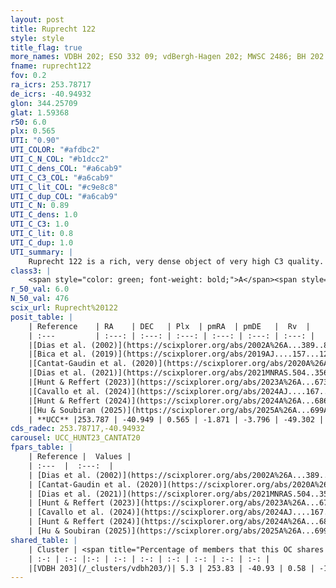 ```yaml
---
layout: post
title: Ruprecht 122
style: style
title_flag: true
more_names: VDBH 202; ESO 332 09; vdBergh-Hagen 202; MWSC 2486; BH 202
fname: ruprecht122
fov: 0.2
ra_icrs: 253.78717
de_icrs: -40.94932
glon: 344.25709
glat: 1.59368
r50: 6.0
plx: 0.565
UTI: "0.90"
UTI_COLOR: "#afdbc2"
UTI_C_N_COL: "#b1dcc2"
UTI_C_dens_COL: "#a6cab9"
UTI_C_C3_COL: "#a6cab9"
UTI_C_lit_COL: "#c9e8c8"
UTI_C_dup_COL: "#a6cab9"
UTI_C_N: 0.89
UTI_C_dens: 1.0
UTI_C_C3: 1.0
UTI_C_lit: 0.8
UTI_C_dup: 1.0
UTI_summary: |
    Ruprecht 122 is a rich, very dense object of very high C3 quality. It is well-studied in the literature. This object shares a very small percentage of members with a later reported entry.
class3: |
    <span style="color: green; font-weight: bold;">A</span><span style="color: green; font-weight: bold;">A</span>
r_50_val: 6.0
N_50_val: 476
scix_url: Ruprecht%20122
posit_table: |
    | Reference    | RA    | DEC   | Plx  | pmRA  | pmDE   |  Rv  |
    | :---         | :---: | :---: | :---: | :---: | :---: | :---: |
    |[Dias et al. (2002)](https://scixplorer.org/abs/2002A%26A...389..871D) | 253.783 | -40.95 | -- | -2.55 | -2.89 | -- |
    |[Bica et al. (2019)](https://scixplorer.org/abs/2019AJ....157...12B) | 253.788 | -40.951 | -- | -- | -- | -- |
    |[Cantat-Gaudin et al. (2020)](https://scixplorer.org/abs/2020A%26A...640A...1C) | 253.779 | -40.947 | 0.551 | -1.869 | -3.802 | -- |
    |[Dias et al. (2021)](https://scixplorer.org/abs/2021MNRAS.504..356D) | 253.777 | -40.943 | 0.555 | -1.87 | -3.788 | -49.77 |
    |[Hunt & Reffert (2023)](https://scixplorer.org/abs/2023A%26A...673A.114H) | 253.787 | -40.957 | 0.569 | -1.875 | -3.795 | -49.618 |
    |[Cavallo et al. (2024)](https://scixplorer.org/abs/2024AJ....167...12C) | 253.783 | -40.947 | 0.57 | -- | -- | -- |
    |[Hunt & Reffert (2024)](https://scixplorer.org/abs/2024A%26A...686A..42H) | 253.787 | -40.957 | 0.569 | -1.875 | -3.795 | -49.618 |
    |[Hu & Soubiran (2025)](https://scixplorer.org/abs/2025A%26A...699A.246H) | 253.783 | -40.947 | -- | -- | -- | -- |
    | **UCC** |253.787 | -40.949 | 0.565 | -1.871 | -3.796 | -49.302 | 
cds_radec: 253.78717,-40.94932
carousel: UCC_HUNT23_CANTAT20
fpars_table: |
    | Reference |  Values |
    | :---  |  :---:  |
    | [Dias et al. (2002)](https://scixplorer.org/abs/2002A%26A...389..871D) | `E(B-V)=0.87, Dist=1607.0, Age=8.05` |
    | [Cantat-Gaudin et al. (2020)](https://scixplorer.org/abs/2020A%26A...640A...1C) | `AVNN=1.84, DMNN=11.22, AgeNN=8.58` |
    | [Dias et al. (2021)](https://scixplorer.org/abs/2021MNRAS.504..356D) | `Av=1.894, Dist=1504, logage=8.763, [Fe/H]=0.118` |
    | [Hunt & Reffert (2023)](https://scixplorer.org/abs/2023A%26A...673A.114H) | `AV50=1.823, diffAV50=1.293, MOD50=11.059, logAge50=8.576` |
    | [Cavallo et al. (2024)](https://scixplorer.org/abs/2024AJ....167...12C) | `AV50=2.0, dMod50=10.81, logAge50=8.79, [Fe/H]50=0.02` |
    | [Hunt & Reffert (2024)](https://scixplorer.org/abs/2024A%26A...686A..42H) | `MassJ=3284.05` |
    | [Hu & Soubiran (2025)](https://scixplorer.org/abs/2025A%26A...699A.246H) | `MA22=-0.27, MA23f=-0.19, MA23g=0.16, MZ23=-0.36, MK24=-0.12, MF24=-0.27` |
shared_table: |
    | Cluster | <span title="Percentage of members that this OC shares with the ones listed">%</span>   | RA   | DEC   | Plx   | pmRA  | pmDE  | Rv | UTI |
    | :-: | :-: |:-: | :-: | :-: | :-: | :-: | :-: | :-: |
    |[VDBH 203](/_clusters/vdbh203/)| 5.3 | 253.83 | -40.93 | 0.58 | -1.91 | -3.75 | -50.18 |0.0 |
---
```

